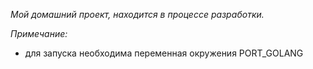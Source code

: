 _Мой домашний проект, находится в процессе разработки._

_Примечание:_
* для запуска необходима переменная окружения PORT_GOLANG
